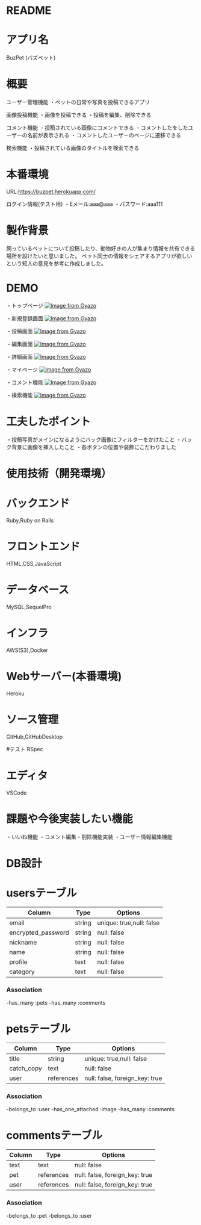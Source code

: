 # README
# アプリ名
 BuzPet  (バズペット)


# 概要
ユーザー管理機能
・ペットの日常や写真を投稿できるアプリ


画像投稿機能
・画像を投稿できる
・投稿を編集、削除できる

コメント機能
・投稿されている画像にコメントできる
・コメントしたをしたユーザーの名前が表示される
・コメントしたユーザーのページに遷移できる

検索機能
・投稿されている画像のタイトルを検索できる

# 本番環境
URL:https://buzpet.herokuapp.com/

ログイン情報(テスト用)
・Eメール:aaa@aaa
・パスワード:aaa111


# 製作背景
飼っているペットについて投稿したり、動物好きの人が集まり情報を共有できる場所を設けたいと思いました。
ペット同士の情報をシェアするアプリが欲しいという知人の意見を参考に作成しました。

# DEMO
・トップページ
[![Image from Gyazo](https://i.gyazo.com/894349979608611669859198eb6757f6.gif)](https://gyazo.com/894349979608611669859198eb6757f6)


・新規登録画面
[![Image from Gyazo](https://i.gyazo.com/099995f6b0522772cb71138e804b6aab.gif)](https://gyazo.com/099995f6b0522772cb71138e804b6aab)


・投稿画面
[![Image from Gyazo](https://i.gyazo.com/0f7a94de784adc57b3363b1a82689fbc.gif)](https://gyazo.com/0f7a94de784adc57b3363b1a82689fbc)

・編集画面
[![Image from Gyazo](https://i.gyazo.com/fbbfb7b801bab8da7a67e1568e7edf4e.gif)](https://gyazo.com/fbbfb7b801bab8da7a67e1568e7edf4e)


・詳細画面
[![Image from Gyazo](https://i.gyazo.com/a288d32d99b14014dd531959299026f5.gif)](https://gyazo.com/a288d32d99b14014dd531959299026f5)

・マイページ
[![Image from Gyazo](https://i.gyazo.com/da754665db4c498a69baf154f725d3ba.gif)](https://gyazo.com/da754665db4c498a69baf154f725d3ba)

・コメント機能
[![Image from Gyazo](https://i.gyazo.com/714eecf795af5dd52d87f1a1ea2e8edd.gif)](https://gyazo.com/714eecf795af5dd52d87f1a1ea2e8edd)


・検索機能
[![Image from Gyazo](https://i.gyazo.com/a4832bf2149cae9b6ec5ba05bf03db3c.gif)](https://gyazo.com/a4832bf2149cae9b6ec5ba05bf03db3c.gif)



# 工夫したポイント

・投稿写真がメインになるようにバック画像にフィルターをかけたこと
・バック背景に画像を挿入したこと
・各ボタンの位置や装飾にこだわりました

# 使用技術（開発環境）
# バックエンド
Ruby,Ruby on Rails

# フロントエンド
HTML,CSS,JavaScript

# データベース
MySQL,SequelPro

# インフラ
AWS(S3),Docker

# Webサーバー(本番環境)
Heroku



# ソース管理
GitHub,GitHubDesktop

#テスト
RSpec

# エディタ
VSCode

# 課題や今後実装したい機能
・いいね機能
・コメント編集・削除機能実装
・ユーザー情報編集機能



# DB設計  

# usersテーブル

| Column             | Type   | Options                   |
|-----------------   | ------ | ------------------------- |
| email              | string | unique: true,null: false  |
| encrypted_password | string | null: false               |
| nickname           | string | null: false               |
| name               | string | null: false               |
| profile            | text   | null: false               |
| category           | text   | null: false               |

### Association
-has_many :pets
-has_many :comments


# petsテーブル

| Column             | Type       | Options                        |
|-----------------   | ---------- | ------------------------------ |
| title              | string     | unique: true,null: false       |
| catch_copy         | text       | null: false                    |
| user               | references | null: false, foreign_key: true |

### Association
-belongs_to :user
-has_one_attached :image
-has_many :comments


# commentsテーブル
| Column             | Type       | Options                        |
|-----------------   | ---------- | ------------------------------ |
| text               | text       | null: false                    |
| pet                | references | null: false, foreign_key: true |                    |
| user               | references | null: false, foreign_key: true |

### Association
-belongs_to :pet
-belongs_to :user


